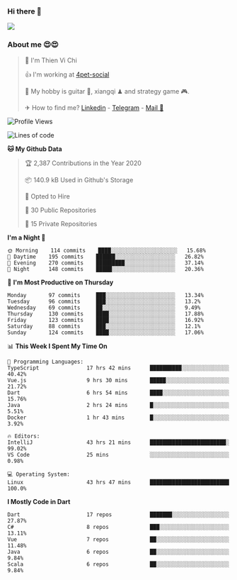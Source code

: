 ### Hi there 👋
![](https://media1.tenor.com/images/9aa4aee77151757a310fcdb4b8fd2a0a/tenor.gif?itemid=12671405)

### About me 😍😍

> 🙎 I'm Thien Vi Chi
> 
> 👍 I'm working at [4pet-social](https://github.com/4pet-social)
>
> 🥞 My hobby is guitar 🎸, xiangqi ♟ and strategy game 🎮.
> 
> ✈ How to find me? [Linkedin](https://www.linkedin.com/in/tvc12/) - [Telegram](https://t.me/yeutham212) - [Mail 📧](mailto:meomeocf98@gmail.com)
> 

<!--START_SECTION:waka-->
![Profile Views](http://img.shields.io/badge/Profile%20Views-11-blue)

![Lines of code](https://img.shields.io/badge/From%20Hello%20World%20I%27ve%20Written-7.5%20million%20lines%20of%20code-blue)

**🐱 My Github Data** 

> 🏆 2,387 Contributions in the Year 2020
 > 
> 📦 140.9 kB Used in Github's Storage 
 > 
> 💼 Opted to Hire
 > 
> 📜 30 Public Repositories 
 > 
> 🔑 15 Private Repositories  
 > 
**I'm a Night 🦉** 

```text
🌞 Morning    114 commits    ████░░░░░░░░░░░░░░░░░░░░░   15.68% 
🌆 Daytime    195 commits    ██████░░░░░░░░░░░░░░░░░░░   26.82% 
🌃 Evening    270 commits    █████████░░░░░░░░░░░░░░░░   37.14% 
🌙 Night      148 commits    █████░░░░░░░░░░░░░░░░░░░░   20.36%

```
📅 **I'm Most Productive on Thursday** 

```text
Monday       97 commits     ███░░░░░░░░░░░░░░░░░░░░░░   13.34% 
Tuesday      96 commits     ███░░░░░░░░░░░░░░░░░░░░░░   13.2% 
Wednesday    69 commits     ██░░░░░░░░░░░░░░░░░░░░░░░   9.49% 
Thursday     130 commits    ████░░░░░░░░░░░░░░░░░░░░░   17.88% 
Friday       123 commits    ████░░░░░░░░░░░░░░░░░░░░░   16.92% 
Saturday     88 commits     ███░░░░░░░░░░░░░░░░░░░░░░   12.1% 
Sunday       124 commits    ████░░░░░░░░░░░░░░░░░░░░░   17.06%

```


📊 **This Week I Spent My Time On** 

```text
💬 Programming Languages: 
TypeScript               17 hrs 42 mins      ██████████░░░░░░░░░░░░░░░   40.42% 
Vue.js                   9 hrs 30 mins       █████░░░░░░░░░░░░░░░░░░░░   21.72% 
Dart                     6 hrs 54 mins       ████░░░░░░░░░░░░░░░░░░░░░   15.76% 
Java                     2 hrs 24 mins       █░░░░░░░░░░░░░░░░░░░░░░░░   5.51% 
Docker                   1 hr 43 mins        █░░░░░░░░░░░░░░░░░░░░░░░░   3.92%

🔥 Editors: 
IntelliJ                 43 hrs 21 mins      ████████████████████████░   99.02% 
VS Code                  25 mins             ░░░░░░░░░░░░░░░░░░░░░░░░░   0.98%

💻 Operating System: 
Linux                    43 hrs 47 mins      █████████████████████████   100.0%

```

**I Mostly Code in Dart** 

```text
Dart                     17 repos            ███████░░░░░░░░░░░░░░░░░░   27.87% 
C#                       8 repos             ███░░░░░░░░░░░░░░░░░░░░░░   13.11% 
Vue                      7 repos             ██░░░░░░░░░░░░░░░░░░░░░░░   11.48% 
Java                     6 repos             ██░░░░░░░░░░░░░░░░░░░░░░░   9.84% 
Scala                    6 repos             ██░░░░░░░░░░░░░░░░░░░░░░░   9.84%

```



<!--END_SECTION:waka-->